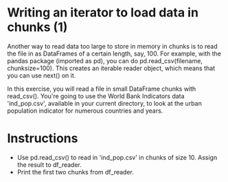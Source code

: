 # Writing an iterator to load data in chunks (1)
Another way to read data too large to store in memory in chunks is to read the file in as DataFrames of a certain length, say, 100. For example, with the pandas package (imported as pd), you can do pd.read_csv(filename, chunksize=100). This creates an iterable reader object, which means that you can use next() on it.

In this exercise, you will read a file in small DataFrame chunks with read_csv(). You're going to use the World Bank Indicators data 'ind_pop.csv', available in your current directory, to look at the urban population indicator for numerous countries and years.

# Instructions
- Use pd.read_csv() to read in 'ind_pop.csv' in chunks of size 10. Assign the result to df_reader.
- Print the first two chunks from df_reader.
